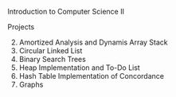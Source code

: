 Introduction to Computer Science II

Projects

  2. Amortized Analysis and Dynamis Array Stack
  3. Circular Linked List
  4. Binary Search Trees
  5. Heap Implementation and To-Do List
  6. Hash Table Implementation of Concordance
  7. Graphs
